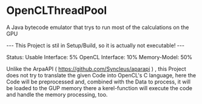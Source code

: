 # OpenCLThreadPool
A Java bytecode emulator that trys to run most of the calculations on the GPU


--- This Project is stil in Setup/Build, so it is actually not executable! ---

Status:
 Usable Interface:  5%
 OpenCL Interface: 10%
 Memory-Model:     50%


Unlike the ArpaAPI ( https://github.com/Syncleus/aparapi ) , this Project does not try to translate the given Code into OpenCL's C language, here the Code will be preprocessed and, combined with the Data to process, it will be loaded to the GUP memory there a kerel-function will execute the code and handle the memory processing, too.

